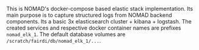 This is NOMAD's docker-compose based elastic stack implementation. Its main purpose is to capture structured logs from NOMAD backend components. Its a basic 3x elasticsearch cluster + kibana + logstash. The created services and respective docker container names are prefixes `nomad_elk_1`. The default database volumes are `/scratch/fairdi/db/nomad_elk_1/...`. 
